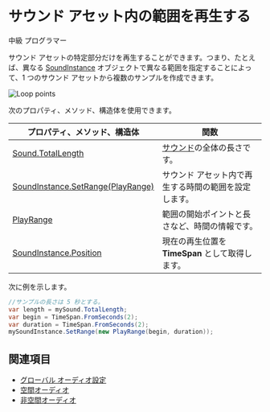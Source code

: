 # サウンド アセット内の範囲を再生する

<span class="label label-doc-level">中級</span>
<span class="label label-doc-audience">プログラマー</span>

サウンド アセットの特定部分だけを再生することができます。つまり、たとえば、異なる [SoundInstance](xref:SiliconStudio.Xenko.Audio.SoundInstance) オブジェクトで異なる範囲を指定することによって、1 つのサウンド アセットから複数のサンプルを作成できます。

![Loop points](media/audio-advanced-features-loop-points.png)

次のプロパティ、メソッド、構造体を使用できます。

| プロパティ、メソッド、構造体 | 関数 |
|---------|-----------|
| [Sound.TotalLength](xref:SiliconStudio.Xenko.Audio.Sound.TotalLength) | [サウンド](xref:SiliconStudio.Xenko.Audio.Sound)の全体の長さです。 |
| [SoundInstance.SetRange(PlayRange)](xref:SiliconStudio.Xenko.Audio.SoundInstance.SetRange(SiliconStudio.Xenko.Audio.PlayRange)) | サウンド アセット内で再生する時間の範囲を設定します。 |
| [PlayRange](xref:SiliconStudio.Xenko.Audio.PlayRange) | 範囲の開始ポイントと長さなど、時間の情報です。 |
| [SoundInstance.Position](xref:SiliconStudio.Xenko.Audio.SoundInstance.Position) | 現在の再生位置を **TimeSpan** として取得します。 |

次に例を示します。

```cs
//サンプルの長さは 5 秒とする。
var length = mySound.TotalLength;
var begin = TimeSpan.FromSeconds(2);
var duration = TimeSpan.FromSeconds(2);
mySoundInstance.SetRange(new PlayRange(begin, duration));
```

## 関連項目
* [グローバル オーディオ設定](global-audio-settings.md)
* [空間オーディオ](spatialized-audio.md)
* [非空間オーディオ](non-spatialized-audio.md)
